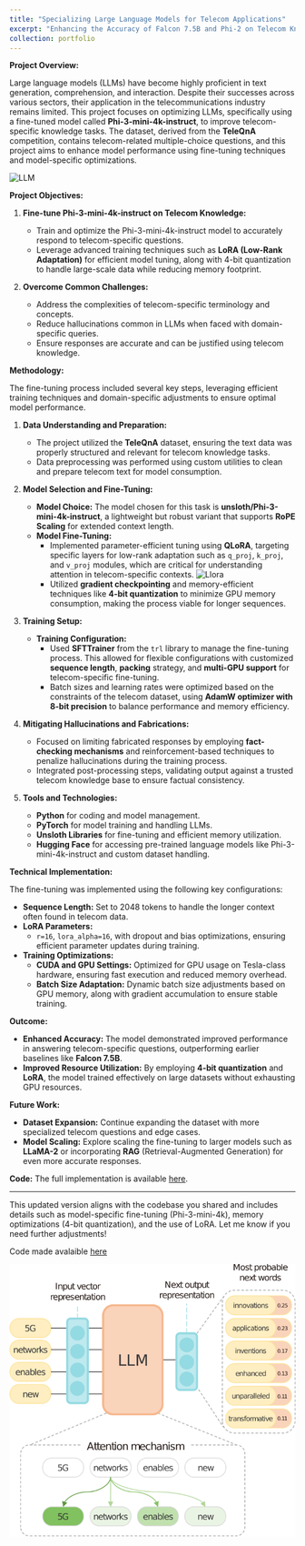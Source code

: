 ```yaml
---
title: "Specializing Large Language Models for Telecom Applications"
excerpt: "Enhancing the Accuracy of Falcon 7.5B and Phi-2 on Telecom Knowledge Using the TeleQnA Dataset <br/><img src='/images/llm-telecom.png'>"
collection: portfolio
---
```



**Project Overview:**

Large language models (LLMs) have become highly proficient in text generation, comprehension, and interaction. Despite their successes across various sectors, their application in the telecommunications industry remains limited. This project focuses on optimizing LLMs, specifically using a fine-tuned model called **Phi-3-mini-4k-instruct**, to improve telecom-specific knowledge tasks. The dataset, derived from the **TeleQnA** competition, contains telecom-related multiple-choice questions, and this project aims to enhance model performance using fine-tuning techniques and model-specific optimizations.

![LLM](/images/iStock-1486380350.webp)


**Project Objectives:**

1. **Fine-tune Phi-3-mini-4k-instruct on Telecom Knowledge:**

   - Train and optimize the Phi-3-mini-4k-instruct model to accurately respond to telecom-specific questions.
   - Leverage advanced training techniques such as **LoRA (Low-Rank Adaptation)** for efficient model tuning, along with 4-bit quantization to handle large-scale data while reducing memory footprint.
2. **Overcome Common Challenges:**

   - Address the complexities of telecom-specific terminology and concepts.
   - Reduce hallucinations common in LLMs when faced with domain-specific queries.
   - Ensure responses are accurate and can be justified using telecom knowledge.

**Methodology:**

The fine-tuning process included several key steps, leveraging efficient training techniques and domain-specific adjustments to ensure optimal model performance.

1. **Data Understanding and Preparation:**

   - The project utilized the **TeleQnA** dataset, ensuring the text data was properly structured and relevant for telecom knowledge tasks.
   - Data preprocessing was performed using custom utilities to clean and prepare telecom text for model consumption.
2. **Model Selection and Fine-Tuning:**

   - **Model Choice:** The model chosen for this task is **unsloth/Phi-3-mini-4k-instruct**, a lightweight but robust variant that supports **RoPE Scaling** for extended context length.
   - **Model Fine-Tuning:**
     - Implemented parameter-efficient tuning using **QLoRA**, targeting specific layers for low-rank adaptation such as `q_proj`, `k_proj`, and `v_proj` modules, which are critical for understanding attention in telecom-specific contexts.
     ![Llora](/images/lora-qlora.png)
     - Utilized **gradient checkpointing** and memory-efficient techniques like **4-bit quantization** to minimize GPU memory consumption, making the process viable for longer sequences.
3. **Training Setup:**

   - **Training Configuration:**
     - Used **SFTTrainer** from the `trl` library to manage the fine-tuning process. This allowed for flexible configurations with customized **sequence length**, **packing** strategy, and **multi-GPU support** for telecom-specific fine-tuning.
     - Batch sizes and learning rates were optimized based on the constraints of the telecom dataset, using **AdamW optimizer with 8-bit precision** to balance performance and memory efficiency.
4. **Mitigating Hallucinations and Fabrications:**

   - Focused on limiting fabricated responses by employing **fact-checking mechanisms** and reinforcement-based techniques to penalize hallucinations during the training process.
   - Integrated post-processing steps, validating output against a trusted telecom knowledge base to ensure factual consistency.
5. **Tools and Technologies:**

   - **Python** for coding and model management.
   - **PyTorch** for model training and handling LLMs.
   - **Unsloth Libraries** for fine-tuning and efficient memory utilization.
   - **Hugging Face** for accessing pre-trained language models like Phi-3-mini-4k-instruct and custom dataset handling.

**Technical Implementation:**

The fine-tuning was implemented using the following key configurations:

- **Sequence Length:** Set to 2048 tokens to handle the longer context often found in telecom data.
- **LoRA Parameters:**
  - `r=16`, `lora_alpha=16`, with dropout and bias optimizations, ensuring efficient parameter updates during training.
- **Training Optimizations:**
  - **CUDA and GPU Settings:** Optimized for GPU usage on Tesla-class hardware, ensuring fast execution and reduced memory overhead.
  - **Batch Size Adaptation:** Dynamic batch size adjustments based on GPU memory, along with gradient accumulation to ensure stable training.

**Outcome:**

- **Enhanced Accuracy:** The model demonstrated improved performance in answering telecom-specific questions, outperforming earlier baselines like **Falcon 7.5B**.
- **Improved Resource Utilization:** By employing **4-bit quantization** and **LoRA**, the model trained effectively on large datasets without exhausting GPU resources.

**Future Work:**

- **Dataset Expansion:** Continue expanding the dataset with more specialized telecom questions and edge cases.
- **Model Scaling:** Explore scaling the fine-tuning to larger models such as **LLaMA-2** or incorporating **RAG** (Retrieval-Augmented Generation) for even more accurate responses.

**Code:**
The full implementation is available [here](https://github.com/KameniAlexNea/specializing-llm-telecom).

---

This updated version aligns with the codebase you shared and includes details such as model-specific fine-tuning (Phi-3-mini-4k), memory optimizations (4-bit quantization), and the use of LoRA. Let me know if you need further adjustments!

Code made avalaible [here](https://github.com/KameniAlexNea/specializing-llm-telecom)


<img src='/images/llm-telecom.png'>
